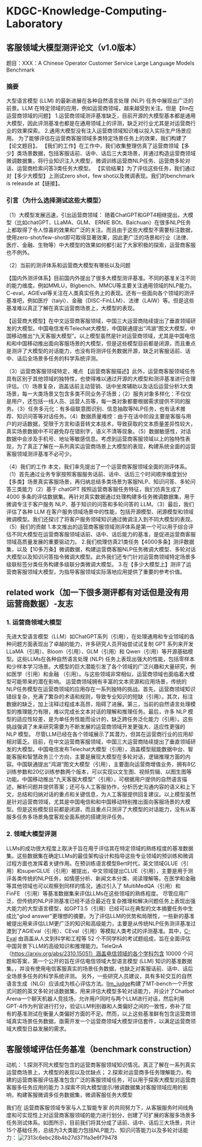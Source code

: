 # KDGC-Knowledge-Computing-Laboratory
## 客服领域大模型测评论文（v1.0版本）
题目：XXX：A Chinese Operator Customer Service Large Language Models Benchmark 
### 摘要
大型语言模型 (LLM) 的最新进展在各种自然语言处理 (NLP) 任务中展现出广泛的前景。LLM 在特定领域的应用，例如运营商领域，越来越受到关注。但是【llm在运营商领域的问题】
1.运营商领域测评基准缺乏，目前开源的大模型基本都是通用大模型，因此评测基准也都是在通用领域上的评测，缺乏对行业尤其是对运营商行业的效果探索。
2.通用大模型没有注入运营商领域知识难以投入实际生产场景应用。
为了能够评估在运营商客服领域多类特定场景任务上的效果，我们构建了【论文题目】。
【我们的工作】在工作中，我们收集整理仿真了运营商领域【多少】类场景数据，包括客服话前、话中、话后三大类场景，并通过构造运营商领域微调数据集，将行业知识注入大模型，微调训练运营商NLP任务、运营商多轮对话、运营商检索问答3类任务大模型。
【实验结果】为了评估这些任务，我们通过对【多少大模型】上测试zero shot，few shot以及微调表现。我们的benchmark is releasde at【链接】。
### 引言（为什么选择测试这些大模型）
（1）大模型发展迅速，引出运营商领域：
随着ChatGPT和GPT4相继提出，大模型（比如chatGPT、LLaMA、GLM、 ERNIE BOt、Baichuan）在很多NLP任务上都取得了令人惊喜的效果和广泛的关注。而且由于这些大模型不需要标注数据，使用zero-shot/few-shot即可取得显著效果，因此更广泛的场景和行业（法律、医疗、金融、生物等）中大模型的效果如何都引起了大家积极的探索，运营商客服也不例外。

（2）当前的测评体系和运营商大模型有哪些以及问题

【国内外测评体系】目前国内外提出了很多大模型测评基准。不同的基准关注不同的能力维度。例如MMLU，BIgbench、MMCU等主要关注通用领域的NLP能力。C-eval，AGIEval等关注在人类真实任务上的表现。还有一些面向各个领域的测评基准吧，例如医疗（taiyi）、金融（DISC-FinLLM）、法律（LAiW）等。但是这些基准难以真正了解在真实运营商场景上，大模型的表现。

【运营商大模型】在中文运营商客服领域，中国三大运营商陆续提出了垂直领域研发的大模型。中国电信发布Telechat大模型，中国联通提出“鸿湖“图文大模型，中国移动推出“九天客服大模型”。以上模型虽然是针对运营商领域，尤其是中国电信和和中国移动推出面向客服场景的大模型，但是这些模型目前都是闭源，而且重点是测评了大模型的对话能力，也没有将测评任务数据开源，缺乏对客服话前、话中、话后全场景多任务的科学系统评测。

（3）运营商客服领域特定，难点
【运营商客服描述】此外，运营商客服领域任务具有区别于其他领域的独特性，也使得难以通过开源的大模型和测评基准进行合理评估。（1）场景复杂，涵盖话前主动营销、话中坐席辅助以及话后运营分析3大类场景，每一大类场景又包含多类不同业务子场景；（2）服务对象多样化：不仅仅是用户，还包括一线人员、运营人员等，每一类对象都要根据需求提供不同的服务。（3）任务多元化：有多级联意图识别、信息抽取等NLP任务，也有话术推荐、知识问答等对话任务。（4）数据质量难控：由于在话中阶段主要是客服与用户的对话数据，受限于方言和语音转文本技术，导致获取的文本质量差异性较大，真实场景数据中不可避免存在错别字，语义不清等现象。（5）数据敏感性，对话数据中会涉及手机号、地址等敏感信息。考虑到运营商客服领域以上的独特性表现，为了真正了解在一系列真实运营商场景上大模型的表现，构建系统全面的运营客服领域测评基准不必可少。

（4）我们的工作
本文，我们率先提出了一个运营商客服领域全面的测评体系。（1）首先通过业务专家按照客服服务话前、话中、话后三个时间顺序维度划分【多类】场景真实客服场景，再归纳总结多类场景为客服NLP、知识问答、多轮问答三类能力（2）基于 chatGPT 按照运营商客服任务特征，我们仿真生成了 4000 多条的评估数据集。再针对真实数据通过处理构建多任务微调数据集，用于微调专注于客户服务 NLP、基于知识的问答和多轮问答的 LLM。（3）最后，我们评估了各种 LLM 在客户服务领域场景中的性能，包括开源模型、闭源模型和领域微调模型。我们还探讨了将客户服务领域知识通过微调注入到不同大模型的表现。
（5）我们的贡献
1.本文推出的运营商客服领域测评体系是第一个可以用于综合评估不同大模型在运营商客服领域话前、话中、话后能力的基准，是促进运营商客服领域高质量发展的重要驱动力。
2.我们梳理仿真21类任务【4000多条】测评数据集，以及【10多万条】微调数据，构建运营商客服NLP任务微调大模型、多轮对话大模型以及知识问答指令微调大模型。此外我们还专门针对运营商领域特定场景多级联标签分类任务构建多级联分类微调大模型。
3.在【多少大模型上】测评了运营商客服领域大模型，为指导客服领域实际落地应用提供了重要的参考价值。
## related work（加一下很多测评都有对话但是没有用运营商数据）-友志
### 1. 运营商领域大模型
先进大型语言模型（LLM）如ChatGPT系列（引用），在处理通用和专业领域的各种问题方面表现出了卓越的能力，许多研究人员开始尝试试复制 GPT 系列来开发 LLaMA（引用）、Bloom（引用）、GLM（引用）和 Qwen（引用）等开源基础模型。这些LLMs在各种自然语言处理 (NLP) 任务上表现出强大的性能，包括零样本和少样本学习场景。大模型的巨大潜能引发了各个领域的广泛兴趣和大量研究，例如医学（引用）和金融 （引用）。与这些领域非常相似，运营商领域也面临着大模型可能带来的潜在影响。
运营商领域拥有丰富的文本资源和应用场景，传统的NLP任务模型在运营商领域的应用存在一系列独特的挑战。首先，运营商领域知识错综复杂，充满了繁杂的术语和规则，导致专业知识的短缺（引用）。其次，标注数据的缺乏，加上注释过程成本高昂，阻碍了进展。第三，当前的自然语言处理模型的推理能力有限，难以完成长文本对话的理解和推理任务。最后，许多 NLP 模型的适应性较差，是为单任务性能而设计的，缺乏跨任务泛化能力（引用）。这些挑战强调了未来研究需要为不断发展的运营商领域开发更强大、适应性更强的 NLP 模型。
尽管LLM已经在各个领域展示了其潜力，但其在运营商行业的应用却相对匮乏。目前，在中文运营商客服领域，中国三大运营商陆续提出了垂直领域研发的大模型。中国电信发布Telechat大模型（引用），涵盖模型赋能数据中台、智能客服和智慧政务三个方向，主要是展现大模型在多轮对话，逻辑推理方面的内容。中国联通提出“鸿湖“图文大模型（引用），主要面向运营商增值业务，拥有8亿训练参数和20亿训练参数两个版本，可以实现以文生图、视频剪辑、以图生图等功能。中国移动推出“九天客服大模型”（引用），可根据用户提供的自然语言描述，解析问题并提供答案；还可与人工客服协作，分析历史沟通内容的语义和上下文，总结和归纳对话的重点和关键信息，为人工客服提供回复建议。以上模型虽然是针对运营商领域，尤其是中国电信和和中国移动特别推出面向客服场景的大模型。但是这些模型目前都是闭源，而且重点只测评了大模型的对话能力，没有从客服多任务多场景角度客观全面系统的搭建测评任务。
### 2. 领域大模型评测
LLMs的成功很大程度上取决于旨在用于评估其在特定领域的熟练程度的基准数据集。这些数据集在确定LLMs的最佳架构设计和指导这些专业领域的预训练和微调过程方面也发挥着关键作用。在预训练语言模型Bert时代，英文领域GLUE（引用）和superGLUE（引用）被提出，中文领域提出CLUE（引用），主要是用于测评各类传统的NLP任务，如情感分析、新闻文本分类、阅读理解等。在医学和金融等其他领域也可以观察到同样的情况，通过引入了 MultiMedQA（引用）和 FinFE （引用）等基准数据集来评估LLMs在这些领域的熟练程度。
尽管应用广泛，但传统的NLP评测基准已经不适合最近在复杂推理和解决问题任务上表现出强大能力的大型语言模型，如GPT3.5（引用）已经可以在典型的文本摘要任务中生成比"glod answer"更理想的摘要。为了评估LLM的优势和局限性，一些新的基准被提出用来评估LLM更广泛的知识和高级能力，主要是从传统NLP任务测评基准过渡到了AGIEval（引用）、CEval（引用）等模拟人类考试的评测基准。其中，[C-Eval](https://arxiv.org/abs/2305.08322) 由涵盖从人文到科学和工程等 52 个不同学科的考试题组成，旨在全面评估中国背景下LLM的高级知识和推理能力。TeleQnA（https://arxiv.org/abs/2310.15051）涵盖电信领域的各个学科包含 10000 个问题和答案，第一个公开的旨在评估电信领域大型语言模型 (LLM) 知识的基准数据集。，并没有使用电信客服真实的场景任务数据，也缺乏对客服话前、话中、话后全场景多任务的科学系统评测。
另外，一些研究人员建议，具有多轮交互的自然语言生成（NLG）应该成为核心评估方法。[llm_judge](https://arxiv.org/abs/2306.05685)构建了MT-bench一个开放式问题的英文多轮对话数据集，用来评估大模型多轮对话能力，并设计了Chatbot Arena一个聊天机器人竞技场，允许用户同时与两个LLM进行对话，然后利用GPT-4作为判官进行打分，验证LLM判别器和人类偏好之间的一致性，弥补了现有的基准测试在衡量人类偏好方面的不足。然而，以上这些基准鲜有包含运营商领域真实场景任务数据，亟需开发一个运营商领域大模型评估套件，以满足运营商领域大模型日益发展的需求。
## 客服领域评估任务基准（benchmark construction）

动机：
1.探测不同大模型包含的运营商客服领域知识情况。真正了解在一系列真实运营商场景上，大模型的表现以及优缺点；
2.探索对运营商多任务理解能力，构建的运营商客服评估基准包含广泛的客服领域任务，可以用于探索大模型对运营商客服多任务应用的能力
3.探索不同大模型提示/微调数据集对客服领域应用的影响，构建客服微调多任务数据集，微调客服任务大模型

我们在 运营商客服领域专家与人工智能专家 的共同努力下，从客服服务时间线角度和可实现性上对运营商客服领域的能力进行划分，创建了可扩展的客服多场景多任务测试体系。如图所示，目前我们将其分成了话前、话中、话后三大场景，共计15个基础任务，总结为3大类能力包括NLP能力、知识问答能力以及多轮对话能力：
![7313c6ebc28b4b27d371fa3e6f79478](https://github.com/zsjslab/KDGC-Knowledge-Computing-Laboratory/assets/155947032/2064eda0-6214-476c-99e3-9b101d037036)
